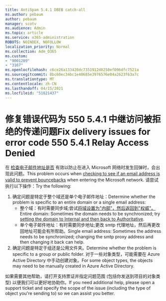 ```yaml
---
title: AntiSpam 5.4.1 DBEB catch-all
ms.author: pebaum
author: pebaum
manager: scotv
ms.audience: Admin
ms.topic: article
ms.service: o365-administration
ROBOTS: NOINDEX, NOFOLLOW
localization_priority: Normal
ms.collection: Adm_O365
ms.custom:
- "9001209"
- "3167"
ms.openlocfilehash: c6ce26a133428dc7351912d8250ef096dfc7521a
ms.sourcegitcommit: 8bc60ec34bc1e40685e3976576e04a2623f63a7c
ms.translationtype: MT
ms.contentlocale: zh-CN
ms.lasthandoff: 04/15/2021
ms.locfileid: "51821437"
---
```

# <a name="fix-delivery-issues-for-error-code-550-541-relay-access-denied"></a><span data-ttu-id="170ec-102">修复错误代码为 550 5.4.1 中继访问被拒绝的传递问题</span><span class="sxs-lookup"><span data-stu-id="170ec-102">Fix delivery issues for error code 550 5.4.1 Relay Access Denied</span></span>

<span data-ttu-id="170ec-103">在 [检查电子邮件地址是否](https://docs.microsoft.com/exchange/mail-flow-best-practices/use-directory-based-edge-blocking) 有效以防止在进入 Microsoft 网络时发生回弹时，会出现此问题。</span><span class="sxs-lookup"><span data-stu-id="170ec-103">This problem occurs when [checking to see if an email address is valid to prevent bouncebacks](https://docs.microsoft.com/exchange/mail-flow-best-practices/use-directory-based-edge-blocking) when entering the Microsoft network.</span></span> <span data-ttu-id="170ec-104">请尝试执行以下操作：</span><span class="sxs-lookup"><span data-stu-id="170ec-104">Try the following:</span></span>

1. <span data-ttu-id="170ec-105">确定问题是特定于整个域还是单个电子邮件地址：</span><span class="sxs-lookup"><span data-stu-id="170ec-105">Determine whether the problem is specific to an entire domain or a single email address:</span></span>
    - <span data-ttu-id="170ec-106">整个域：有时需要同步域;尝试[将域设置为"内部"，然后返回到"权威"。](https://docs.microsoft.com/exchange/mail-flow-best-practices/manage-accepted-domains/manage-accepted-domains)</span><span class="sxs-lookup"><span data-stu-id="170ec-106">Entire domain: Sometimes the domain needs to be synchronized; try [setting the domain to Internal and then back to Authoritative](https://docs.microsoft.com/exchange/mail-flow-best-practices/manage-accepted-domains/manage-accepted-domains).</span></span>
    - <span data-ttu-id="170ec-107">单个电子邮件地址：有时需要同步地址;更改 smtp 代理地址，然后再更改回地址可能会有所帮助。</span><span class="sxs-lookup"><span data-stu-id="170ec-107">Single email address: Sometimes the address needs to be synchronized; changing the smtp proxy address and then changing it back can help.</span></span>
2. <span data-ttu-id="170ec-108">确定问题是特定于组还是公用文件夹。</span><span class="sxs-lookup"><span data-stu-id="170ec-108">Determine whether the problem is specific to a group or public folder.</span></span> <span data-ttu-id="170ec-109">对于一些对象类型，可能需要在 Azure Active Directory 中手动创建对象。</span><span class="sxs-lookup"><span data-stu-id="170ec-109">For some object types, the objects may need to be manually created in Azure Active Directory.</span></span>

<span data-ttu-id="170ec-110">如果需要其他帮助，请打开支持票证并指定问题范围 (包括你发送到项目的对象类型) 以便我们可以更好地协助你。</span><span class="sxs-lookup"><span data-stu-id="170ec-110">If you need additional help, please open a support ticket and specify the scope of the issue (including the type of object you're sending to) so we can assist you better.</span></span>